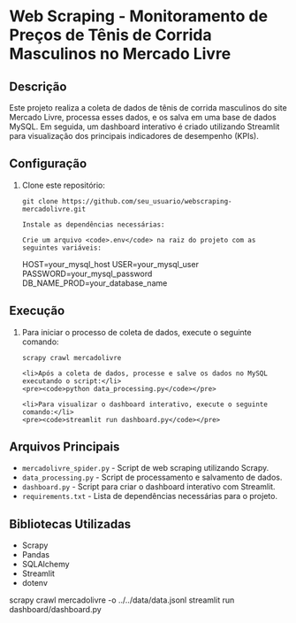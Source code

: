 <h1>Web Scraping - Monitoramento de Preços de Tênis de Corrida Masculinos no Mercado Livre</h1>
  
  <h2>Descrição</h2>
  <p>Este projeto realiza a coleta de dados de tênis de corrida masculinos do site Mercado Livre, processa esses dados, e os salva em uma base de dados MySQL. Em seguida, um dashboard interativo é criado utilizando Streamlit para visualização dos principais indicadores de desempenho (KPIs).</p>
  
  <h2>Configuração</h2>
  <ol>
    <li>Clone este repositório:</li>
    <pre><code>git clone https://github.com/seu_usuario/webscraping-mercadolivre.git</code></pre>
    
    Instale as dependências necessárias:
    
    Crie um arquivo <code>.env</code> na raiz do projeto com as seguintes variáveis:
  HOST=your_mysql_host
  USER=your_mysql_user
  PASSWORD=your_mysql_password
  DB_NAME_PROD=your_database_name
  </ol>
  
  <h2>Execução</h2>
  <ol>
    <li>Para iniciar o processo de coleta de dados, execute o seguinte comando:</li>
    <pre><code>scrapy crawl mercadolivre</code></pre>
    
    <li>Após a coleta de dados, processe e salve os dados no MySQL executando o script:</li>
    <pre><code>python data_processing.py</code></pre>
    
    <li>Para visualizar o dashboard interativo, execute o seguinte comando:</li>
    <pre><code>streamlit run dashboard.py</code></pre>
  </ol>
  
  <h2>Arquivos Principais</h2>
  <ul>
    <li><code>mercadolivre_spider.py</code> - Script de web scraping utilizando Scrapy.</li>
    <li><code>data_processing.py</code> - Script de processamento e salvamento de dados.</li>
    <li><code>dashboard.py</code> - Script para criar o dashboard interativo com Streamlit.</li>
    <li><code>requirements.txt</code> - Lista de dependências necessárias para o projeto.</li>
  </ul>
  
  <h2>Bibliotecas Utilizadas</h2>
  <ul>
    <li>Scrapy</li>
    <li>Pandas</li>
    <li>SQLAlchemy</li>
    <li>Streamlit</li>
    <li>dotenv</li>
  </ul>
  
scrapy crawl mercadolivre -o ../../data/data.jsonl
streamlit run dashboard/dashboard.py
